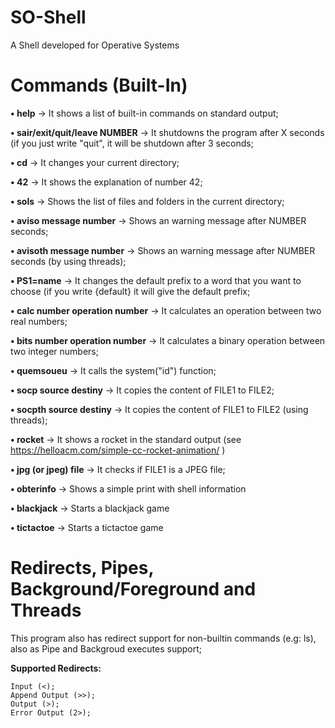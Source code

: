 # SO-Shell
A Shell developed for Operative Systems

# Commands (Built-In)

   **• help** -> It shows a list of built-in commands on standard output;
   
   **• sair/exit/quit/leave NUMBER** -> It shutdowns the program after X seconds (if you just write "quit", it will be shutdown after 3 seconds;
   
   **• cd** -> It changes your current directory;
   
   **• 42** -> It shows the explanation of number 42;
   
   **• sols** -> Shows the list of files and folders in the current directory;
   
   **• aviso message number** -> Shows an warning message after NUMBER seconds;
   
   **• avisoth message number** -> Shows an warning message after NUMBER seconds (by using threads);
   
   **• PS1=name** -> It changes the default prefix to a word that you want to choose (if you write {default} it will give the default prefix;
   
   **• calc number operation number** -> It calculates an operation between two real numbers;
   
   **• bits number operation number** -> It calculates a binary operation between two integer numbers;
   
   **• quemsoueu** -> It calls the system("id") function;
   
   **• socp source destiny** -> It copies the content of FILE1 to FILE2;
   
   **• socpth source destiny** -> It copies the content of FILE1 to FILE2 (using threads);
   
   **• rocket** -> It shows a rocket in the standard output (see https://helloacm.com/simple-cc-rocket-animation/ )
   
   **• jpg (or jpeg) file** -> It checks if FILE1 is a JPEG file;
   
   **• obterinfo** -> Shows a simple print with shell information
   
   **• blackjack** -> Starts a blackjack game
   
   **• tictactoe** -> Starts a tictactoe game

# Redirects, Pipes, Background/Foreground and Threads

This program also has redirect support for non-builtin commands (e.g: ls), also as Pipe and Backgroud executes support;

**Supported Redirects:**

    Input (<);
    Append Output (>>);
    Output (>);
    Error Output (2>);
